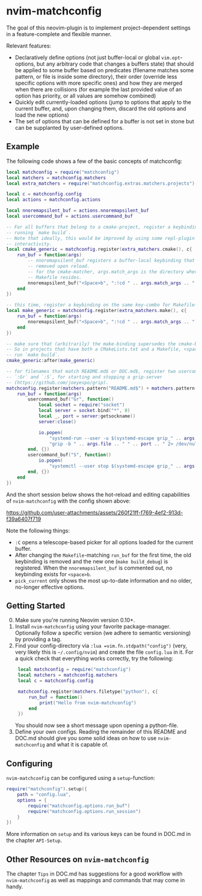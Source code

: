 # nvim-matchconfig

The goal of this neovim-plugin is to implement project-dependent settings in a
feature-complete and flexible manner.

Relevant features:
* Declaratively define options (not just buffer-local or global
  `vim.opt`-options, but any arbitrary code that changes a buffers state) that
  should be applied to some buffer based on predicates (filename matches some
  pattern, or file is inside some directory), their order (override less
  specific options with more specific ones) and how they are merged when there
  are collisions (for example the last provided value of an option has priority,
  or all values are somehow combined)
* Quickly edit currently-loaded options (jump to options that apply to the
  current buffer, and, upon changing them, discard the old options and load the
  new options)
* The set of options that can be defined for a buffer is not set in stone but
  can be supplanted by user-defined options.

## Example

The following code shows a few of the basic concepts of matchconfig:

```lua
local matchconfig = require("matchconfig")
local matchers = matchconfig.matchers
local extra_matchers = require("matchconfig.extras.matchers.projects")

local c = matchconfig.config
local actions = matchconfig.actions

local nnoremapsilent_buf = actions.nnoremapsilent_buf
local usercommand_buf = actions.usercommand_buf

-- For all buffers that belong to a cmake-project, register a keybinding for
-- running `make build`.
-- Note that ideally, this would be improved by using some repl-plugin for more
-- interactivity.
local cmake_generic = matchconfig.register(extra_matchers.cmake(), c{
    run_buf = function(args)
        -- nnoremapsilent_buf registers a buffer-local keybinding that can be
        -- removed upon reload.
        -- for the cmake-matcher, args.match_args is the directory where the
        -- Makefile resides.
        nnoremapsilent_buf("<Space>b", ":!cd " .. args.match_args .. " && cmake --build build<Cr>")
    end
})

-- this time, register a keybinding on the same key-combo for Makefile-projects.
local make_generic = matchconfig.register(extra_matchers.make(), c{
    run_buf = function(args)
        nnoremapsilent_buf("<Space>b", ":!cd " .. args.match_args .. " && make build<Cr>")
    end
})

-- make sure that (arbitrarily) the make-binding supersedes the cmake-binding.
-- So in projects that have both a CMakeLists.txt and a Makefile, <space>b would
-- run `make build`.
cmake_generic:after(make_generic)

-- for filenames that match README.md$ or DOC.md$, register two usercommands,
-- `:Gr` and `:S`, for starting and stopping a grip-server
-- (https://github.com/joeyespo/grip).
matchconfig.register(matchers.pattern("README.md$") + matchers.pattern("DOC.md$"), c{
    run_buf = function(args)
        usercommand_buf("Gr", function()
            local socket = require("socket")
            local server = socket.bind("*", 0)
            local _, port = server:getsockname()
            server:close()

            io.popen(
                "systemd-run --user -u $(systemd-escape grip_" .. args.file .. ") " ..
                "grip -b " .. args.file .. " " .. port .. " 2> /dev/null")
        end, {})
        usercommand_buf("S", function()
            io.popen(
                "systemctl --user stop $(systemd-escape grip_" .. args.file .. ")")
        end, {})
    end
})
```

And the short session below shows the hot-reload and editing capabilities of
`nvim-matchconfig` with the config shown above:

https://github.com/user-attachments/assets/260f21ff-f769-4ef2-913d-f39a6407f719

Note the following things:
* `:C` opens a telescope-based picker for all options loaded for the current
  buffer.
* After changing the `Makefile`-matching `run_buf` for the first time, the old
  keybinding is removed and the new one (`make build_debug`) is registered.
  When the `nnoremapsilent_buf` is commented out, no keybinding exists for
  `<space>b`.
* `pick_current` only shows the most up-to-date information and no older,
  no-longer effective options.

## Getting Started
0. Make sure you're running Neovim version 0.10+.
1. Install `nvim-matchconfig` using your favorite package-manager.
   Optionally follow a specific version (we adhere to semantic versioning) by
   providing a tag.
2. Find your config-directory via `:lua =vim.fn.stdpath("config")` (very, very
   likely this is `~/.config/nvim`) and create the file `config.lua` in it. For
   a quick check that everything works correctly, try the following:
   ```lua
    local matchconfig = require("matchconfig")
    local matchers = matchconfig.matchers
    local c = matchconfig.config

    matchconfig.register(matchers.filetype("python"), c{
        run_buf = function()
            print("Hello from nvim-matchconfig")
        end
    })
   ```
   You should now see a short message upon opening a python-file.
3. Define your own configs.  Reading the remainder of this README and DOC.md
   should give you some solid ideas on how to use `nvim-matchconfig` and what it
   is capable of.

## Configuring
`nvim-matchconfig` can be configured using a `setup`-function:
```lua
require("matchconfig").setup({
    path = "config.lua",
    options = {
        require("matchconfig.options.run_buf")
        require("matchconfig.options.run_session")
    }
})
```
More information on `setup` and its various keys can be found in
DOC.md in the chapter `API-Setup`.

## Other Resources on `nvim-matchconfig`

The chapter `Tips` in DOC.md has suggestions for a good workflow with
`nvim-matchconfig` as well as mappings and commands that may come in handy.
